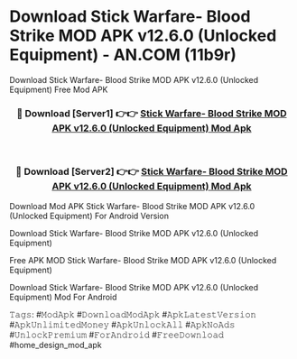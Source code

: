 # Download Stick Warfare- Blood Strike MOD APK v12.6.0 (Unlocked Equipment) - AN.COM (11b9r)
Download Stick Warfare- Blood Strike MOD APK v12.6.0 (Unlocked Equipment) Free Mod APK

<div align="center">
<h3>🔴 Download [Server1] 👉👉 <a href="https://apkcomod.com?title=Stick_Warfare-_Blood_Strike_MOD_APK_v12.6.0_(Unlocked_Equipment)">Stick Warfare- Blood Strike MOD APK v12.6.0 (Unlocked Equipment) Mod Apk</a></h3><br>

<h3>🔴 Download [Server2] 👉👉 <a href="https://apkcomod.com?title=Stick_Warfare-_Blood_Strike_MOD_APK_v12.6.0_(Unlocked_Equipment)">Stick Warfare- Blood Strike MOD APK v12.6.0 (Unlocked Equipment) Mod Apk</a></h3>
</div>


Download Mod APK Stick Warfare- Blood Strike MOD APK v12.6.0 (Unlocked Equipment) For Android Version

Download Stick Warfare- Blood Strike MOD APK v12.6.0 (Unlocked Equipment) 

Free APK MOD Stick Warfare- Blood Strike MOD APK v12.6.0 (Unlocked Equipment) 

Download Stick Warfare- Blood Strike MOD APK v12.6.0 (Unlocked Equipment) Mod For Android

𝚃𝚊𝚐𝚜: #𝙼𝚘𝚍𝙰𝚙𝚔 #𝙳𝚘𝚠𝚗𝚕𝚘𝚊𝚍𝙼𝚘𝚍𝙰𝚙𝚔 #𝙰𝚙𝚔𝙻𝚊𝚝𝚎𝚜𝚝𝚅𝚎𝚛𝚜𝚒𝚘𝚗 #𝙰𝚙𝚔𝚄𝚗𝚕𝚒𝚖𝚒𝚝𝚎𝚍𝙼𝚘𝚗𝚎𝚢 #𝙰𝚙𝚔𝚄𝚗𝚕𝚘𝚌𝚔𝙰𝚕𝚕 #𝙰𝚙𝚔𝙽𝚘𝙰𝚍𝚜 #𝚄𝚗𝚕𝚘𝚌𝚔𝙿𝚛𝚎𝚖𝚒𝚞𝚖 #𝙵𝚘𝚛𝙰𝚗𝚍𝚛𝚘𝚒𝚍 #𝙵𝚛𝚎𝚎𝙳𝚘𝚠𝚗𝚕𝚘𝚊𝚍 #home_design_mod_apk